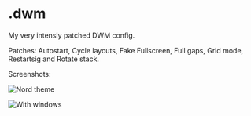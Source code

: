 # .dwm
My very intensly patched DWM config.

Patches: Autostart, Cycle layouts, Fake Fullscreen, Full gaps, Grid mode, Restartsig and Rotate stack.

Screenshots:

![Nord theme](https://i.imgur.com/ZTrx3yT.png)

![With windows](https://i.imgur.com/2sEzZgh.png)
